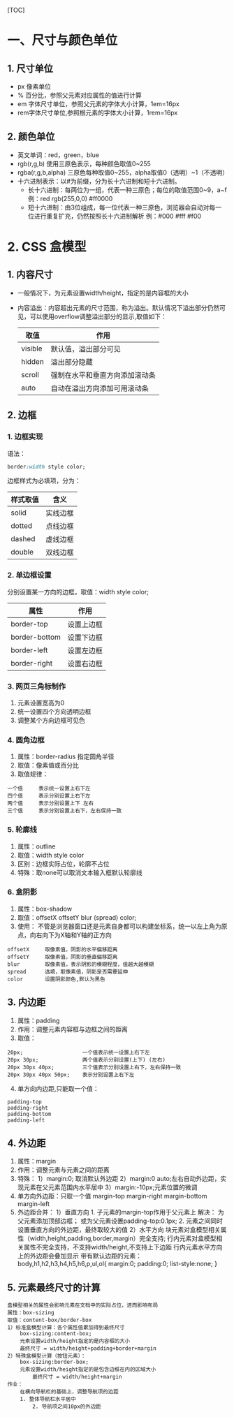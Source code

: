 [TOC]
# 一、尺寸与颜色单位
## 1.  尺寸单位
- px 像素单位
-  % 百分比，参照父元素对应属性的值进行计算
- em 字体尺寸单位，参照父元素的字体大小计算，1em=16px
- rem字体尺寸单位,参照根元素的字体大小计算，1rem=16px
## 2.  颜色单位
- 英文单词：red，green，blue
- rgb(r,g,b) 使用三原色表示，每种颜色取值0~255
- rgba(r,g,b,alpha) 三原色每种取值0~255，alpha取值0（透明）~1（不透明）
- 十六进制表示：以#为前缀，分为长十六进制和短十六进制。
  - 长十六进制：每两位为一组，代表一种三原色；每位的取值范围0~9，a~f
    例：red rgb(255,0,0) #ff0000
  - 短十六进制：由3位组成，每一位代表一种三原色，浏览器会自动对每一位进行重复扩充，仍然按照长十六进制解析
    例：#000  #fff   #f00

# 2. CSS 盒模型
## 1.  内容尺寸
- 一般情况下，为元素设置width/height，指定的是内容框的大小

- 内容溢出：内容超出元素的尺寸范围，称为溢出。默认情况下溢出部分仍然可见，可以使用overflow调整溢出部分的显示,取值如下：

  | 取值    | 作用                           |
  | ------- | ------------------------------ |
  | visible | 默认值，溢出部分可见           |
  | hidden  | 溢出部分隐藏                   |
  | scroll  | 强制在水平和垂直方向添加滚动条 |
  | auto    | 自动在溢出方向添加可用滚动条   |
## 2.  边框
### 1. 边框实现
语法：
```css
border:width style color;
```
边框样式为必填项，分为：

| 样式取值 | 含义     |
| -------- | -------- |
| solid    | 实线边框 |
| dotted   | 点线边框 |
| dashed   | 虚线边框 |
| double   | 双线边框 |

### 2. 单边框设置
分别设置某一方向的边框，取值：width style color;

| 属性          | 作用       |
| ------------- | ---------- |
| border-top    | 设置上边框 |
| border-bottom | 设置下边框 |
| border-left   | 设置左边框 |
| border-right  | 设置右边框 |


### 3. 网页三角标制作
1. 元素设置宽高为0
2. 统一设置四个方向透明边框
3. 调整某个方向边框可见色
### 4. 圆角边框
1. 属性：border-radius 指定圆角半径
2. 取值：像素值或百分比
3. 取值规律：
```
一个值 	表示统一设置上右下左
四个值 	表示分别设置上右下左
两个值 	表示分别设置上下 左右
三个值 	表示分别设置上右下，左右保持一致
```
### 5. 轮廓线
1. 属性：outline
1. 取值：width style color
1. 区别：边框实际占位，轮廓不占位
1. 特殊：取none可以取消文本输入框默认轮廓线
### 6. 盒阴影
1. 属性：box-shadow
1. 取值：offsetX offsetY blur (spread) color;
1. 使用：
不管是浏览器窗口还是元素自身都可以构建坐标系，统一以左上角为原点，向右向下为X轴和Y轴的正方向
```
offsetX 	取像素值，阴影的水平偏移距离
offsetY 	取像素值，阴影的垂直偏移距离
blur 		取像素值，表示阴影的模糊程度，值越大越模糊
spread 		选填，取像素值，阴影是否需要延伸
color 		设置阴影颜色,默认为黑色
```
## 3. 内边距
1. 属性：padding
2. 作用：调整元素内容框与边框之间的距离
3. 取值：
```
20px;					一个值表示统一设置上右下左
20px 30px;				两个值表示分别设置(上下) (左右)
20px 30px 40px;			三个值表示分别设置上右下，左右保持一致
20px 30px 40px 50px;	表示分别设置上右下左
```
4. 单方向内边距,只能取一个值：
```
padding-top
padding-right
padding-bottom
padding-left
```
## 4. 外边距
1. 属性：margin
1. 作用：调整元素与元素之间的距离
1. 特殊：
    		1）margin:0; 取消默认外边距
    		2）margin:0 auto;左右自动外边距，实现元素在父元素范围内水平居中
    		3）margin:-10px;元素位置的微调
1. 单方向外边距：只取一个值
    		margin-top
    		margin-right
    		margin-bottom
    		margin-left
1. 外边距合并：
    		1）垂直方向
    			1. 子元素的margin-top作用于父元素上
      				解决：
      					为父元素添加顶部边框；
      					或为父元素设置padding-top:0.1px;
      			2. 元素之间同时设置垂直方向的外边距，最终取较大的值
        		2）水平方向
        			块元素对盒模型相关属性（width,height,padding,border,margin）完全支持;
        			行内元素对盒模型相关属性不完全支持，不支持width/height,不支持上下边距
        			行内元素水平方向上的外边距会叠加显示
        	带有默认边距的元素：
        		body,h1,h2,h3,h4,h5,h6,p,ul,ol{
        			margin:0;
        			padding:0;
        			list-style:none;
        		}
## 5. 元素最终尺寸的计算
  	盒模型相关的属性会影响元素在文档中的实际占位，进而影响布局
  	属性：box-sizing
  	取值：content-box/border-box
  	1）标准盒模型计算：各个属性值累加得到最终尺寸
  		box-sizing:content-box;
  		元素设置width/height指定的是内容框的大小
  		最终尺寸 = width/height+padding+border+margin
  	2）特殊盒模型计算（按钮元素）：
  		box-sizing:border-box;
  		元素设置width/height指定的是包含边框在内的区域大小
  			最终尺寸 = width/height+margin
  	作业：
  		在横向导航栏的基础上，调整导航项的边距
  		1. 整体导航栏水平居中
    		2. 导航项之间10px的外边距

  	​		

